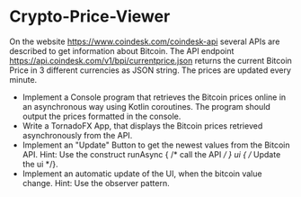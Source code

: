 # Crypto-Price-Viewer

On the website https://www.coindesk.com/coindesk-api several APIs are described to get information about Bitcoin.  The API endpoint https://api.coindesk.com/v1/bpi/currentprice.json returns the current Bitcoin Price in 3 different currencies as JSON string. The prices are updated every minute.

+	Implement a Console program that retrieves the Bitcoin prices online in an asynchronous way using Kotlin coroutines. The program should output the prices formatted in the console.
+	Write a TornadoFX App, that displays the Bitcoin prices retrieved asynchronously from the API.
+	Implement an "Update" Button to get the newest values from the Bitcoin API. Hint: Use the construct runAsync { /* call the API  */ } ui { /* Update the ui */}. 
+	Implement an automatic update  of the UI, when the bitcoin value change. Hint: Use the observer pattern.
